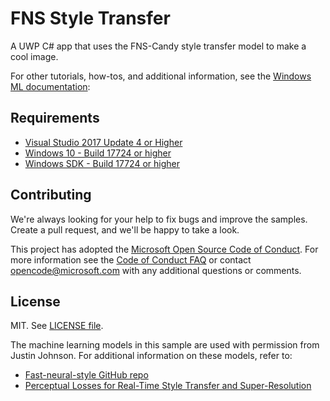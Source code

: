 # FNS Style Transfer

A UWP C# app that uses the FNS-Candy style transfer model to make a cool image.

For other tutorials, how-tos, and additional information, see the [Windows ML documentation](https://review.docs.microsoft.com/en-us/windows/ai/?branch=master):

## Requirements

- [Visual Studio 2017 Update 4 or Higher](https://developer.microsoft.com/en-us/windows/downloads)
- [Windows 10 - Build 17724 or higher](https://www.microsoft.com/en-us/software-download/windowsinsiderpreviewiso)
- [Windows SDK - Build 17724 or higher](https://www.microsoft.com/en-us/software-download/windowsinsiderpreviewSDK)


## Contributing

We're always looking for your help to fix bugs and improve the samples. Create a pull request, and we'll be happy to take a look.

This project has adopted the [Microsoft Open Source Code of Conduct](https://opensource.microsoft.com/codeofconduct/).
For more information see the [Code of Conduct FAQ](https://opensource.microsoft.com/codeofconduct/faq/) or
contact [opencode@microsoft.com](mailto:opencode@microsoft.com) with any additional questions or comments.

## License

MIT. See [LICENSE file](https://github.com/Microsoft/Windows-Machine-Learning/blob/master/LICENSE).

The machine learning models in this sample are used with permission from Justin Johnson.
For additional information on these models, refer to:
- [Fast-neural-style GitHub repo](https://github.com/jcjohnson/fast-neural-style)
- [Perceptual Losses for Real-Time Style Transfer and Super-Resolution](https://cs.stanford.edu/people/jcjohns/papers/eccv16/JohnsonECCV16.pdf)
